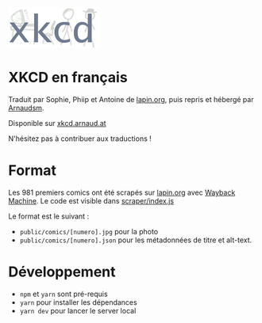 ![Logo XKCD](public/logo.png)
# XKCD en français 
Traduit par Sophie, Phiip et Antoine de [lapin.org](https://lapin.org), puis repris et hébergé par [Arnaudsm](https://arnaud.at).

Disponible sur [xkcd.arnaud.at](https://xkcd.arnaud.at)

N'hésitez pas à contribuer aux traductions !

# Format
Les 981 premiers comics ont été scrapés sur [lapin.org](https://lapin.org) avec [Wayback Machine](https://web.archive.org/). Le code est visible dans [scraper/index.js]([./scraper/index.js])

Le format est le suivant : 
- `public/comics/[numero].jpg` pour la photo
- `public/comics/[numero].json` pour les métadonnées de titre et alt-text.

# Développement
- `npm` et `yarn` sont pré-requis
- `yarn` pour installer les dépendances
- `yarn dev` pour lancer le server local
